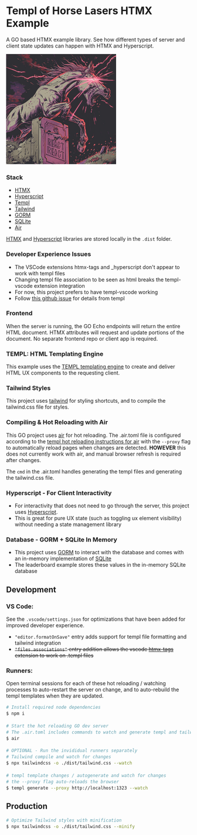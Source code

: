 # Templ of Horse Lasers HTMX Example

A GO based HTMX example library. See how different types of server and client state updates can happen with HTMX and Hyperscript.

<img src="./laser-horse.png" height="300px"/>

### Stack

- [HTMX](https://htmx.org/)
- [Hyperscript](https://hyperscript.org/)
- [Templ](https://templ.guide)
- [Tailwind](https://tailwindcss.com/)
- [GORM](https://gorm.io/)
- [SQLite](https://gorm.io/docs/connecting_to_the_database.html#SQLite)
- [Air](https://github.com/cosmtrek/air)

[HTMX](https://htmx.org/) and [Hyperscript](https://hyperscript.org/) libraries are stored locally in the `.dist` folder.

### Developer Experience Issues

- The VSCode extensions htmx-tags and \_hyperscript don't appear to work with templ files
- Changing templ file association to be seen as html breaks the templ-vscode extension integration
- For now, this project prefers to have templ-vscode working
- Follow [this github issue](https://github.com/a-h/templ/issues/407) for details from templ

### Frontend

When the server is running, the GO Echo endpoints will return the entire HTML document. HTMX attributes will request and update portions of the document. No separate frontend repo or client app is required.

### TEMPL: HTML Templating Engine

This example uses the [TEMPL templating engine](https://templ.guide/) to create and deliver HTML UX components to the requesting client.

### Tailwind Styles

This project uses [tailwind](https://tailwindcss.com/docs/installation) for styling shortcuts, and to compile the tailwind.css file for styles.

### Compiling & Hot Reloading with Air

This GO project uses [air](https://github.com/cosmtrek/air) for hot reloading. The .air.toml file is configured according to the [templ hot reloading instructions for air](https://templ.guide/commands-and-tools/hot-reload) with the `--proxy` flag to automatically reload pages when changes are detected. **HOWEVER** this does not currently work with air, and manual browser refresh is required after changes.

The `cmd` in the .air.toml handles generating the templ files and generating the tailwind.css file.

### Hyperscript - For Client Interactivity

- For interactivity that does not need to go through the server, this project uses [Hyperscript](https://hyperscript.org/).
- This is great for pure UX state (such as toggling ux element visibility) without needing a state management library

### Database - GORM + SQLite In Memory

- This project uses [GORM](https://gorm.io/) to interact with the database and comes with an in-memory implementation of [SQLite](https://gorm.io/docs/connecting_to_the_database.html#SQLite)
- The leaderboard example stores these values in the in-memory SQLite database

## Development

### VS Code:

See the `.vscode/settings.json` for optimizations that have been added for improved developer experience.

- `"editor.formatOnSave"` entry adds support for templ file formatting and tailwind integration
- ~~`"files.associations"` entry addition allows the vscode [htmx-tags](https://marketplace.visualstudio.com/items?itemName=otovo-oss.htmx-tags) extension to work on .templ files~~

### Runners:

Open terminal sessions for each of these hot reloading / watching processes to auto-restart the server on change, and to auto-rebuild the templ templates when they are updated.

```bash
# Install required node dependencies
$ npm i

# Start the hot reloading GO dev server
# The .air.toml includes commands to watch and generate templ and tailwind css files
$ air

# OPTIONAL - Run the invididual runners separately
# Tailwind compile and watch for changes
$ npx tailwindcss -o ./dist/tailwind.css --watch

# templ template changes / autogenerate and watch for changes
# the --proxy flag auto-reloads the browser
$ templ generate --proxy http://localhost:1323 --watch
```

## Production

```bash
# Optimize Tailwind styles with minification
$ npx tailwindcss -o ./dist/tailwind.css --minify
```

